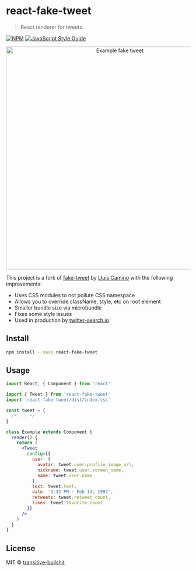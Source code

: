 # react-fake-tweet

> React renderer for tweets.

[![NPM](https://img.shields.io/npm/v/react-fake-tweet.svg)](https://www.npmjs.com/package/react-fake-tweet) [![JavaScript Style Guide](https://img.shields.io/badge/code_style-standard-brightgreen.svg)](https://standardjs.com)

<p align="center">
  <img src="https://raw.githubusercontent.com/transitive-bullshit/react-fake-tweet/master/example-0.png" alt="Example fake tweet" width="608" />
</p>

This project is a fork of [fake-tweet](https://github.com/lluiscamino/fake-tweet) by [Lluís Camino](https://github.com/lluiscamino) with the following improvements:

- Uses CSS modules to not pollute CSS namespace
- Allows you to override className, style, etc on root element
- Smaller bundle size via microbundle
- Fixes some style issues
- Used in production by [twitter-search.io](https://twitter-search.io)

## Install

```bash
npm install --save react-fake-tweet
```

## Usage

```jsx
import React, { Component } from 'react'

import { Tweet } from 'react-fake-tweet'
import 'react-fake-tweet/dist/index.css'

const tweet = {
  /* ... */
}

class Example extends Component {
  render() {
    return (
      <Tweet
        config={{
          user: {
            avatar: tweet.user.profile_image_url,
            nickname: tweet.user.screen_name,
            name: tweet.user.name
          },
          text: tweet.text,
          date: '3:32 PM · Feb 14, 1997',
          retweets: tweet.retweet_count,
          likes: tweet.favorite_count
        }}
      />
    )
  }
}
```

## License

MIT © [transitive-bullshit](https://github.com/transitive-bullshit)
